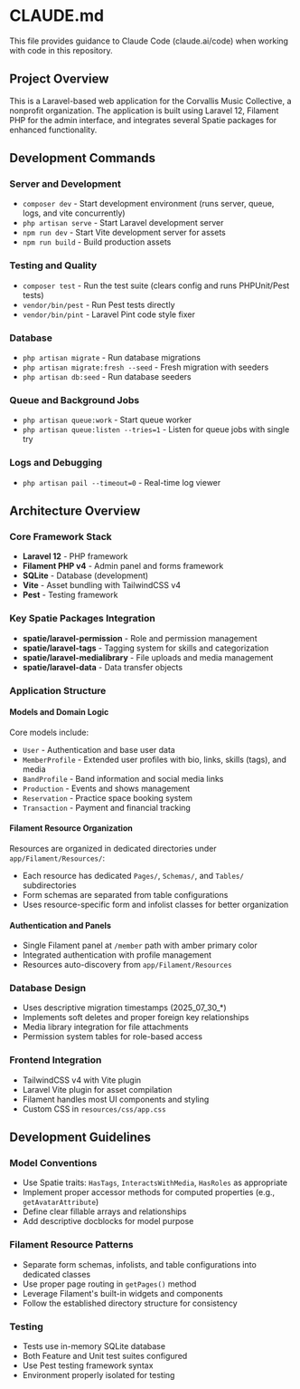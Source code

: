# CLAUDE.md

This file provides guidance to Claude Code (claude.ai/code) when working with code in this repository.

## Project Overview

This is a Laravel-based web application for the Corvallis Music Collective, a nonprofit organization. The application is built using Laravel 12, Filament PHP for the admin interface, and integrates several Spatie packages for enhanced functionality.

## Development Commands

### Server and Development
- `composer dev` - Start development environment (runs server, queue, logs, and vite concurrently)
- `php artisan serve` - Start Laravel development server
- `npm run dev` - Start Vite development server for assets
- `npm run build` - Build production assets

### Testing and Quality
- `composer test` - Run the test suite (clears config and runs PHPUnit/Pest tests)
- `vendor/bin/pest` - Run Pest tests directly
- `vendor/bin/pint` - Laravel Pint code style fixer

### Database
- `php artisan migrate` - Run database migrations
- `php artisan migrate:fresh --seed` - Fresh migration with seeders
- `php artisan db:seed` - Run database seeders

### Queue and Background Jobs
- `php artisan queue:work` - Start queue worker
- `php artisan queue:listen --tries=1` - Listen for queue jobs with single try

### Logs and Debugging
- `php artisan pail --timeout=0` - Real-time log viewer

## Architecture Overview

### Core Framework Stack
- **Laravel 12** - PHP framework
- **Filament PHP v4** - Admin panel and forms framework
- **SQLite** - Database (development)
- **Vite** - Asset bundling with TailwindCSS v4
- **Pest** - Testing framework

### Key Spatie Packages Integration
- **spatie/laravel-permission** - Role and permission management
- **spatie/laravel-tags** - Tagging system for skills and categorization
- **spatie/laravel-medialibrary** - File uploads and media management
- **spatie/laravel-data** - Data transfer objects

### Application Structure

#### Models and Domain Logic
Core models include:
- `User` - Authentication and base user data
- `MemberProfile` - Extended user profiles with bio, links, skills (tags), and media
- `BandProfile` - Band information and social media links
- `Production` - Events and shows management
- `Reservation` - Practice space booking system
- `Transaction` - Payment and financial tracking

#### Filament Resource Organization
Resources are organized in dedicated directories under `app/Filament/Resources/`:
- Each resource has dedicated `Pages/`, `Schemas/`, and `Tables/` subdirectories
- Form schemas are separated from table configurations
- Uses resource-specific form and infolist classes for better organization

#### Authentication and Panels
- Single Filament panel at `/member` path with amber primary color
- Integrated authentication with profile management
- Resources auto-discovery from `app/Filament/Resources`

### Database Design
- Uses descriptive migration timestamps (2025_07_30_*)
- Implements soft deletes and proper foreign key relationships
- Media library integration for file attachments
- Permission system tables for role-based access

### Frontend Integration
- TailwindCSS v4 with Vite plugin
- Laravel Vite plugin for asset compilation
- Filament handles most UI components and styling
- Custom CSS in `resources/css/app.css`

## Development Guidelines

### Model Conventions
- Use Spatie traits: `HasTags`, `InteractsWithMedia`, `HasRoles` as appropriate
- Implement proper accessor methods for computed properties (e.g., `getAvatarAttribute`)
- Define clear fillable arrays and relationships
- Add descriptive docblocks for model purpose

### Filament Resource Patterns
- Separate form schemas, infolists, and table configurations into dedicated classes
- Use proper page routing in `getPages()` method
- Leverage Filament's built-in widgets and components
- Follow the established directory structure for consistency

### Testing
- Tests use in-memory SQLite database
- Both Feature and Unit test suites configured
- Use Pest testing framework syntax
- Environment properly isolated for testing